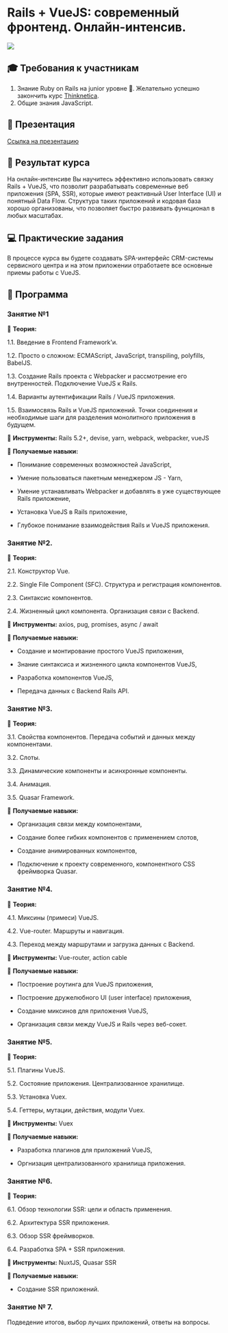 # Rails + VueJS: современный фронтенд. Онлайн-интенсив.
![](https://i.ibb.co/CMQwLh3/Rails-Vue-JS.jpg)
## :mortar_board: Требования к участникам
1. Знание Ruby on Rails на junior уровне :muscle:. Желательно успешно закончить курс [Thinknetica](https://thinknetica.com/).
2. Общие знания JavaScript.

## :movie_camera: Презентация
[Ссылка на презентацию](https://vimeo.com/352251190/a66cab1ef8)

## :100: Результат курса
На онлайн-интенсиве Вы научитесь эффективно использовать связку Rails + VueJS, что позволит разрабатывать современные веб приложения (SPA, SSR), которые имеют реактивный User Interface (UI) и понятный Data Flow. Структура таких приложений и кодовая база хорошо организованы, что позволяет быстро развивать функционал в любых масштабах.

## :computer: Практические задания
В процессе курса вы будете создавать SPA-интерфейс CRM-системы сервисного центра и на этом приложении отработаете все основные приемы работы с VueJS.

## :orange_book: Программа

### Занятие №1
:green_book: **Теория:**

1.1. Введение в Frontend Framework'и.

1.2. Просто о сложном: ECMAScript, JavaScript, transpiling, polyfills, BabelJS.

1.3. Создание Rails проекта с Webpacker и рассмотрение его внутренностей. Подключение VueJS к Rails.

1.4. Варианты аутентификации Rails / VueJS приложения.

1.5. Взаимосвязь Rails и VueJS приложений. Точки соединения и необходимые шаги для разделения монолитного приложения в будущем.

:wrench: **Инструменты:** Rails 5.2+, devise, yarn, webpack, webpacker, vueJS

:muscle: **Получаемые навыки:**
- Понимание современных возможностей JavaScript,

- Умение пользоваться пакетным менеджером JS - Yarn,

- Умение устанавливать Webpacker и добавлять в уже существующее Rails приложение,

- Установка VueJS в Rails приложение,

- Глубокое понимание взаимодействия Rails и VueJS приложения.

### Занятие №2.
:green_book: **Теория:**

2.1. Конструктор Vue.

2.2. Single File Component (SFC). Структура и регистрация компонентов. 

2.3. Синтаксис компонентов.

2.4. Жизненный цикл компонента. Организация связи с Backend.

:wrench: **Инструменты:** axios, pug, promises, async / await

:muscle: **Получаемые навыки:**

- Создание и монтирование простого VueJS приложения,

- Знание синтаксиса и жизненного цикла компонентов VueJS,

- Разработка компонентов VueJS,

- Передача данных с Backend Rails API.

### Занятие №3.
:green_book: **Теория:**

3.1. Свойства компонентов. Передача событий и данных между компонентами.

3.2. Слоты.

3.3. Динамические компоненты и асинхронные компоненты.

3.4. Анимация.

3.5. Quasar Framework.

:muscle: **Получаемые навыки:**

- Организация связи между компонентами,

- Создание более гибких компонентов с применением слотов,

- Создание анимированных компонентов,

- Подключение к проекту современного, компонентного CSS фреймворка Quasar.

### Занятие №4.
:green_book: **Теория:**

4.1. Миксины (примеси) VueJS.

4.2. Vue-router. Маршруты и навигация.

4.3. Переход между маршрутами и загрузка данных с Backend.

:wrench: **Инструменты:** Vue-router, action cable

:muscle: **Получаемые навыки:**

- Построение роутинга для VueJS приложения,

- Построение дружелюбного UI (user interface) приложения,

- Создание миксинов для приложения VueJS,

- Организация связи между VueJS и Rails через веб-сокет.

### Занятие №5.
:green_book: **Теория:**

5.1. Плагины VueJS.

5.2. Состояние приложения. Централизованное хранилище.

5.3. Установка Vuex. 

5.4. Геттеры, мутации, действия, модули Vuex.

:wrench: **Инструменты:** Vuex

:muscle: **Получаемые навыки:**

- Разработка плагинов для приложений VueJS,

- Оргнизация централизованного хранилища приложения.

### Занятие №6.
:green_book: **Теория:**

6.1. Обзор технологии SSR: цели и область применения.

6.2. Архитектура SSR приложения.

6.3. Обзор SSR фреймворков.

6.4. Разработка SPA + SSR приложения.

:wrench: **Инструменты:** NuxtJS, Quasar SSR

:muscle: **Получаемые навыки:**

- Создание SSR приложений.

### Занятие № 7.

Подведение итогов, выбор лучших приложений, ответы на вопросы.
